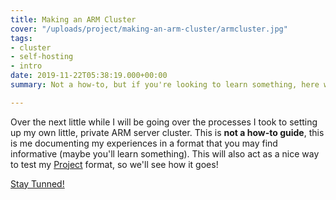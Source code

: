 ```yaml
---
title: Making an ARM Cluster
cover: "/uploads/project/making-an-arm-cluster/armcluster.jpg"
tags:
- cluster
- self-hosting
- intro
date: 2019-11-22T05:38:19.000+00:00
summary: Not a how-to, but if you're looking to learn something, here we go!

---
```

Over the next little while I will be going over the processes I took to setting up my own little, private ARM server cluster.
This is **not a how-to guide**, this is me documenting my experiences in a format that you may find informative (maybe you'll learn something). This will also act as a nice way to test my [Project](/project) format, so we'll see how it goes!

[Stay Tunned!](/index.xml)